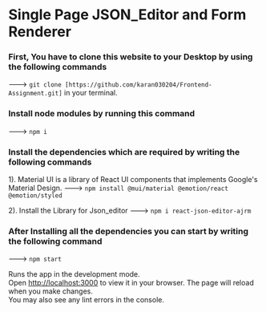 # Single Page JSON_Editor and Form Renderer 


### First, You have to clone this website to your Desktop by using the following commands
---> `git clone [https://github.com/karan030204/Frontend-Assignment.git]` in your terminal.

### Install node modules by running this command
---> `npm i` 

### Install the dependencies which are required by writing the following commands 
1). Material UI is a library of React UI components that implements Google's Material Design.
---> `npm install @mui/material @emotion/react @emotion/styled` 

2). Install the Library for Json_editor
---> `npm i react-json-editor-ajrm`

### After Installing all the dependencies you can start by writing the following command
---> `npm start`

Runs the app in the development mode.\
Open [http://localhost:3000](http://localhost:3000) to view it in your browser.
The page will reload when you make changes.\
You may also see any lint errors in the console.










